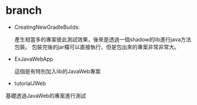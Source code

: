# branch
* CreatingNewGradleBuilds: 
    
    產生相當多的專案彼此測試效果，後來是透過一個shadow的lib進行java方法包裝。
    包裝完後的jar檔可以直接執行，但是包出來的專案非常非常大。

* ExJavaWebApp
    
    這個是有特別加入lib的JavaWeb專案

* tutorialJWeb
    
基礎透過JavaWeb的專案進行測試